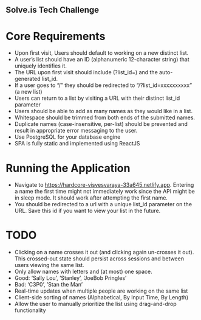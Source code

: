 ## Solve.is Tech Challenge

# Core Requirements
- Upon first visit, Users should default to working on a new distinct list.
- A user’s list should have an ID (alphanumeric 12-character string) that uniquely identifies
it.
- The URL upon first visit should include (?list_id=) and the auto-generated list_id.
- If a user goes to “/” they should be redirected to “/?list_id=xxxxxxxxxx” (a new list)
- Users can return to a list by visiting a URL with their distinct list_id parameter
- Users should be able to add as many names as they would like in a list.
- Whitespace should be trimmed from both ends of the submitted names.
- Duplicate names (case-insensitive, per-list) should be prevented and result in
appropriate error messaging to the user.
- Use PostgreSQL for your database engine
- SPA is fully static and implemented using ReactJS

# Running the Application
- Navigate to https://hardcore-visvesvaraya-33a645.netlify.app. Entering a name the first time might not immediately work since the API might be in sleep mode. It should work after attempting the first name.
- You should be redirected to a url with a unique list_id parameter on the URL. Save this id if you want to view your list in the future.

# TODO
- Clicking on a name crosses it out (and clicking again un-crosses it out). This crossed-out
state should persist across sessions and between users viewing the same list.
- Only allow names with letters and (at most) one space.
- Good: ‘Sally Lou’, ’Stanley’, ‘JoeBob Pringles’
- Bad: ‘C3P0’, ’Stan the Man’
- Real-time updates when multiple people are working on the same list
- Client-side sorting of names (Alphabetical, By Input Time, By Length)
- Allow the user to manually prioritize the list using drag-and-drop functionality
